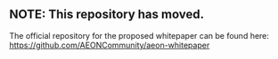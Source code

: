 ## NOTE: This repository has moved.

The official repository for the proposed whitepaper can be found here:
https://github.com/AEONCommunity/aeon-whitepaper
